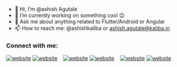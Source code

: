 - 👋 Hi, I’m @ashish Agutale
- 🔭 I’m currently working on something cool 😉
- 💬 Ask me about anything related to Flutter/Android or Angular
- 📫  How to reach me: @ashishkaliba or ashish.agutale@kaliba.in



### Connect with me:

[![website](./img/twitter-light.svg)](https://twitter.com/)
[![website](./img/twitter-dark.svg)](https://twitter.com/)
&nbsp;&nbsp;
[![website](./img/linkedin-light.svg)](https://www.linkedin.com/in/ashish-agutale-705051216/)
[![website](./img/linkedin-dark.svg)](https://www.linkedin.com/in/ashish-agutale-705051216/)
&nbsp;&nbsp;
[![website](./img/instagram-light.svg)](https://www.instagram.com/the_inquisitive_bawarchi/)
[![website](./img/instagram-dark.svg)](https://www.instagram.com/the_inquisitive_bawarchi/)

<!---
ashishkaliba/ashishkaliba is a ✨ special ✨ repository because its `README.md` (this file) appears on your GitHub profile.
You can click the Preview link to take a look at your changes.
--->
